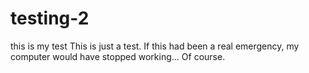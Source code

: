 # testing-2
this is my test
This is just a test.  If this had been a real emergency, my computer would have stopped working... Of course.
